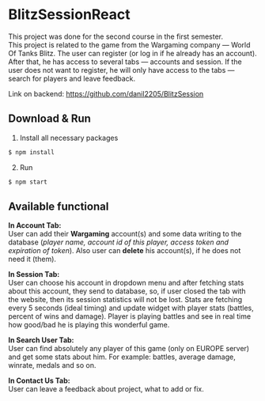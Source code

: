 # BlitzSessionReact

This project was done for the second course in the first semester.<br />
This project is related to the game from the Wargaming company — World Of Tanks Blitz. The user can register (or log in if he already has an account). After that, he has access to several tabs — accounts and session. If the user does not want to register, he will only have access to the tabs — search for players and leave feedback.

Link on backend: https://github.com/danil2205/BlitzSession

## Download & Run

1. Install all necessary packages

```bash
$ npm install
```
2. Run

```bash
$ npm start
```

## Available functional

**In Account Tab:**<br /> 
User can add their **Wargaming** account(s) and some data writing to the database (_player name, account id of this player, access token and expiration of token_). Also user can **delete** his account(s), if he does not need it (them).

**In Session Tab:**<br />
User can choose his account in dropdown menu and after fetching stats about this account, they send to database, so, if user closed the tab with the website, then its session statistics will not be lost. Stats are fetching every 5 seconds (ideal timing) and update widget with player stats (battles, percent of wins and damage). Player is playing battles and see in real time how good/bad he is playing this wonderful game.

**In Search User Tab:**<br /> 
User can find absolutely any player of this game (only on EUROPE server) and get some stats about him. For example: battles, average damage, winrate, medals and so on.

**In Contact Us Tab:**<br />
User can leave a feedback about project, what to add or fix.

